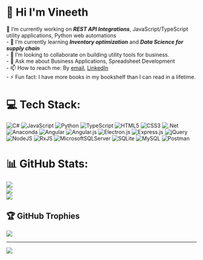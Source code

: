 # 💫 Hi I'm Vineeth
🔭 I’m currently working on ***REST API Integrations***, JavaScript/TypeScript utility applications, Python web automations<br>- 🌱 I’m currently learning ***_Inventory optimization_*** and ***_Data Science for supply chain_***<br>- 👯 I’m looking to collaborate on building utility tools for business.<br>- 💬 Ask me about  Business Applications, Spreadsheet Development<br>- 📫 How to reach me: By [email](vineethbabu4424@hotmail.com), [LinkedIn](https://www.linkedin.com/in/vineethbabu)<br>- ⚡ Fun fact: I have more books in my bookshelf than I can read in a lifetime.


# 💻 Tech Stack:
![C#](https://img.shields.io/badge/c%23-%23239120.svg?style=for-the-badge&logo=c-sharp&logoColor=white) ![JavaScript](https://img.shields.io/badge/javascript-%23323330.svg?style=for-the-badge&logo=javascript&logoColor=%23F7DF1E) ![Python](https://img.shields.io/badge/python-3670A0?style=for-the-badge&logo=python&logoColor=ffdd54) ![TypeScript](https://img.shields.io/badge/typescript-%23007ACC.svg?style=for-the-badge&logo=typescript&logoColor=white) ![HTML5](https://img.shields.io/badge/html5-%23E34F26.svg?style=for-the-badge&logo=html5&logoColor=white) ![CSS3](https://img.shields.io/badge/css3-%231572B6.svg?style=for-the-badge&logo=css3&logoColor=white) ![.Net](https://img.shields.io/badge/.NET-5C2D91?style=for-the-badge&logo=.net&logoColor=white) ![Anaconda](https://img.shields.io/badge/Anaconda-%2344A833.svg?style=for-the-badge&logo=anaconda&logoColor=white) ![Angular](https://img.shields.io/badge/angular-%23DD0031.svg?style=for-the-badge&logo=angular&logoColor=white) ![Angular.js](https://img.shields.io/badge/angular.js-%23E23237.svg?style=for-the-badge&logo=angularjs&logoColor=white) ![Electron.js](https://img.shields.io/badge/Electron-191970?style=for-the-badge&logo=Electron&logoColor=white) ![Express.js](https://img.shields.io/badge/express.js-%23404d59.svg?style=for-the-badge&logo=express&logoColor=%2361DAFB) ![jQuery](https://img.shields.io/badge/jquery-%230769AD.svg?style=for-the-badge&logo=jquery&logoColor=white) ![NodeJS](https://img.shields.io/badge/node.js-6DA55F?style=for-the-badge&logo=node.js&logoColor=white) ![RxJS](https://img.shields.io/badge/rxjs-%23B7178C.svg?style=for-the-badge&logo=reactivex&logoColor=white) ![MicrosoftSQLServer](https://img.shields.io/badge/Microsoft%20SQL%20Sever-CC2927?style=for-the-badge&logo=microsoft%20sql%20server&logoColor=white) ![SQLite](https://img.shields.io/badge/sqlite-%2307405e.svg?style=for-the-badge&logo=sqlite&logoColor=white) ![MySQL](https://img.shields.io/badge/mysql-%2300f.svg?style=for-the-badge&logo=mysql&logoColor=white) ![Postman](https://img.shields.io/badge/Postman-FF6C37?style=for-the-badge&logo=postman&logoColor=white)
# 📊 GitHub Stats:
![](https://github-readme-stats.vercel.app/api?username=vineethbabuR&theme=dark&hide_border=false&include_all_commits=false&count_private=true)<br/>
![](https://github-readme-streak-stats.herokuapp.com/?user=vineethbabuR&theme=dark&hide_border=false)<br/>
![](https://github-readme-stats.vercel.app/api/top-langs/?username=vineethbabuR&theme=dark&hide_border=false&include_all_commits=false&count_private=true&layout=compact) 

## 🏆 GitHub Trophies
![](https://github-profile-trophy.vercel.app/?username=vineethbabuR&theme=radical&no-frame=false&no-bg=false&margin-w=4)

---
[![](https://visitcount.itsvg.in/api?id=vineethbabuR&icon=0&color=0)](https://visitcount.itsvg.in)
